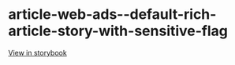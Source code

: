 # article-web-ads--default-rich-article-story-with-sensitive-flag

[View in storybook](https://raw.githack.com/Independent-Digital-News-and-Media-Ltd/indy100-pwamp-sb/PR-385-sb/index.html?path=/story/article-web-ads--default-rich-article-story-with-sensitive-flag)